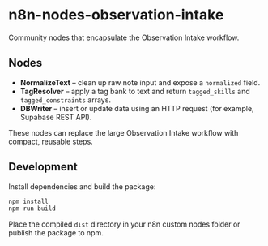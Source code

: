 # n8n-nodes-observation-intake

Community nodes that encapsulate the Observation Intake workflow.

## Nodes

- **NormalizeText** – clean up raw note input and expose a `normalized` field.
- **TagResolver** – apply a tag bank to text and return `tagged_skills` and `tagged_constraints` arrays.
- **DBWriter** – insert or update data using an HTTP request (for example, Supabase REST API).

These nodes can replace the large Observation Intake workflow with compact, reusable steps.

## Development

Install dependencies and build the package:

```bash
npm install
npm run build
```

Place the compiled `dist` directory in your n8n custom nodes folder or publish the package to npm.
